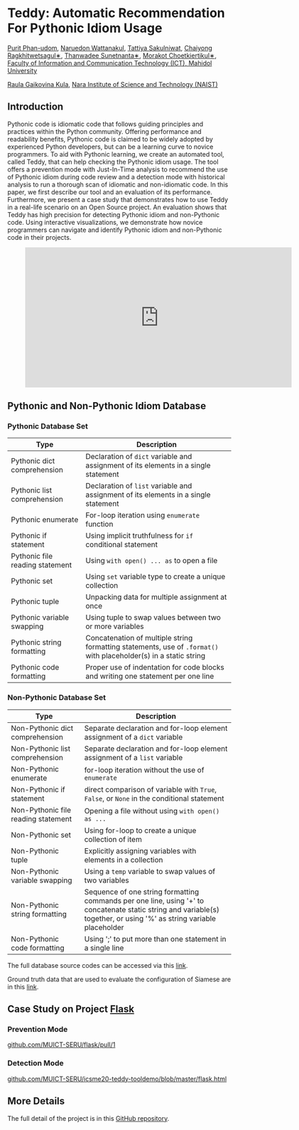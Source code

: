 # Teddy: Automatic Recommendation For Pythonic Idiom Usage


[Purit Phan-udom](mailto:purit.pha@gmail.com), [Naruedon Wattanakul](mailto:naruedonw@gmail.com), [Tattiya Sakulniwat](mailto:tattiya.sakul@gmail.com), [Chaiyong Ragkhitwetsagul∗](https://cragkhit.github.io/), [Thanwadee Sunetnanta∗](http://mucc.mahidol.ac.th/~ittth/), [Morakot Choetkiertikul∗](https://morakot-ch.com/), [Faculty of Information and Communication Technology (ICT), Mahidol University](https://www.ict.mahidol.ac.th/)

[Raula Gaikovina Kula](https://raux.github.io/), [Nara Institute of Science and Technology (NAIST)](https://naist-se.github.io/)

## Introduction

Pythonic code is idiomatic code that follows guiding principles and practices within the Python community.
Offering performance and readability benefits, Pythonic code is claimed to be widely adopted by experienced Python developers, but can be a learning curve to novice programmers. 
To aid with Pythonic learning, we create an automated tool, called Teddy, that can help checking the Pythonic idiom usage.
The tool offers a prevention mode with Just-In-Time analysis to recommend the use of Pythonic idiom during code review and a detection mode with historical analysis to run a thorough scan of idiomatic and non-idiomatic code.
In this paper, we first describe our tool and an evaluation of its performance.
Furthermore, we present a case study that demonstrates how to use Teddy in a real-life scenario on an Open Source project.
An evaluation shows that Teddy has high precision for detecting Pythonic idiom and non-Pythonic code. 
Using interactive visualizations, we demonstrate how novice programmers can navigate and identify Pythonic idiom and non-Pythonic code in their projects. 

<figure><iframe width="600" height="315" src="https://www.youtube.com/embed/tmmsqCOxUic" frameborder="0" allow="accelerometer; autoplay; encrypted-media; gyroscope; picture-in-picture" allowfullscreen></iframe></figure>

## Pythonic and Non-Pythonic Idiom Database
### Pythonic Database Set

|              Type              | Description                                              |
|--------------------------------|----------------------------------------------------------|
| Pythonic dict comprehension | Declaration of `dict` variable and assignment of its elements in a single statement |
| Pythonic list comprehension | Declaration of `list` variable and assignment of its elements in a single statement |
| Pythonic enumerate | For-loop iteration using `enumerate` function |
| Pythonic if statement | Using implicit truthfulness for `if` conditional statement |
| Pythonic file reading statement | Using `with open() ... as` to open a file |
| Pythonic set | Using `set` variable type to create a unique collection |
| Pythonic tuple | Unpacking data for multiple assignment at once |
| Pythonic variable swapping | Using tuple to swap values between two or more variables |
| Pythonic string formatting | Concatenation of multiple string formatting statements, use of `.format()` with placeholder(s) in a static string |
| Pythonic code formatting | Proper use of indentation for code blocks and writing one statement per one line |

### Non-Pythonic Database Set

|              Type              | Description                                              |
|--------------------------------|----------------------------------------------------------|
| Non-Pythonic dict comprehension | Separate declaration and for-loop element assignment of a `dict` variable |
| Non-Pythonic list comprehension | Separate declaration and for-loop element assignment of a `list` variable |
| Non-Pythonic enumerate | for-loop iteration without the use of `enumerate` |
| Non-Pythonic if statement | direct comparison of variable with `True`, `False`, or `None` in the conditional statement |
| Non-Pythonic file reading statement | Opening a file without using `with open() as ...` |
| Non-Pythonic set | Using for-loop to create a unique collection of item |
| Non-Pythonic tuple | Explicitly assigning variables with elements in a collection |
| Non-Pythonic variable swapping | Using a `temp` variable to swap values of two variables |
| Non-Pythonic string formatting | Sequence of one string formatting commands per one line, using '+' to concatenate static string and variable(s) together, or using '%' as string variable placeholder |
| Non-Pythonic code formatting | Using ';' to put more than one statement in a single line |


The full database source codes can be accessed via this [link](https://github.com/MUICT-SERU/SP2019-08-TEDDY/tree/master/python-idioms).

Ground truth data that are used to evaluate the configuration of Siamese are in this [link](https://github.com/MUICT-SERU/SP2019-08-TEDDY/tree/master/evaluation).

## Case Study on Project [Flask](https://github.com/pallets/flask)

### Prevention Mode
[github.com/MUICT-SERU/flask/pull/1](https://github.com/MUICT-SERU/flask/pull/1)
### Detection Mode
[github.com/MUICT-SERU/icsme20-teddy-tooldemo/blob/master/flask.html](https://github.com/MUICT-SERU/icsme20-teddy-tooldemo/blob/master/flask.html)

## More Details
The full detail of the project is in this [GitHub repository](https://github.com/MUICT-SERU/SP2019-08-TEDDY).

